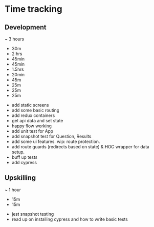 # Time tracking

## Development

~ 3 hours
+ 30m
+ 2 hrs
+ 45min
+ 45min
+ 1.5hrs
+ 20min
+ 45m
+ 25m
+ 25m
+ 25m
- add static screens
- add some basic routing
- add redux containers
- get api data and set state
- happy flow working
- add unit test for App
- add snapshot test for Question, Results
- add some ui features. wip: route protection.
- add route guards (redirects based on state) & HOC <start> wrapper for data setup.
- buff up tests
- add cypress

## Upskilling

~ 1 hour
+ 15m
+ 15m
- jest snapshot testing
- read up on installing cypress and how to write basic tests